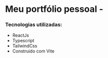 
# Meu portfólio pessoal -



### Tecnologias utilizadas:
- ReactJs
- Typescript
- TailwindCss
- Construido com Vite
